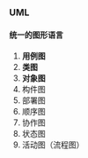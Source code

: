 ### UML

#### 统一的图形语言

1. **用例图**
2. **类图**
3. **对象图**
4. 构件图
5. 部署图
6. 顺序图
7. 协作图
8. 状态图
9. 活动图（流程图）

